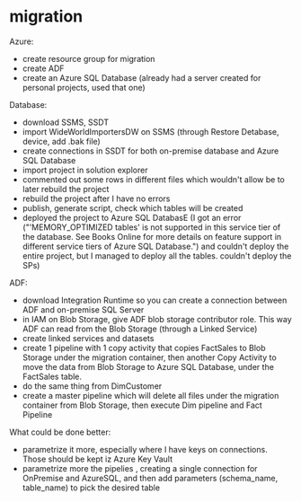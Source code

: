 # migration

Azure:

- create resource group for migration
- create ADF
- create an Azure SQL Database (already had a server created for personal projects, used that one)

Database:
- download SSMS, SSDT
- import WideWorldImportersDW on SSMS (through  Restore Detabase, device, add .bak file)
- create connections in SSDT for both on-premise database and Azure SQL Database
- import project in solution explorer
- commented out some rows in different files which wouldn't allow be to later rebuild the project
- rebuild the project after I have no errors
- publish, generate script, check which tables will be created
- deployed the project to Azure SQL DatabasE (I got an error ("'MEMORY_OPTIMIZED tables' is not supported in this service tier of the database. See Books Online for more details on feature support in different service tiers of Azure SQL Database.") and couldn't deploy the entire project, but I managed to deploy all the tables. couldn't deploy the SPs)

ADF:
- download Integration Runtime so you can create a connection between ADF and on-premise SQL Server
- in IAM on Blob Storage, give ADF blob storage contributor role. This way ADF can read from the Blob Storage (through a Linked Service)
- create linked services and datasets
- create 1 pipeline with 1 copy activity that copies FactSales to Blob Storage under the migration container, then  another Copy Activity to move the data from Blob Storage to Azure SQL Database, under the FactSales table.
- do the same thing from DimCustomer
- create a master pipeline which will delete all files under the migration container from Blob Storage, then execute Dim pipeline and Fact Pipeline


What could be done better:
- parametrize it more, especially where I have keys on connections. Those should be kept iz Azure Key Vault
- parametrize more the pipelies , creating a single connection for OnPremise and AzureSQL, and then add parameters (schema_name, table_name) to pick the desired table

